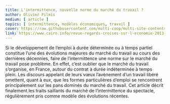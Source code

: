 ```yaml
---
title: L'intermittence, nouvelle norme du marché du travail ?
author: Olivier Pilmis
medium: [ article ]
topics: [ intermittence, modèles économiques, travail ]
cover: https://raw.githubusercontent.com/multi-coop/multi-site-contents/maj-edito/texts/ressources/images/logo-cairn.png
link: https://www.cairn.info/revue-regards-croises-sur-l-economie-2013-1-page-278.htm
---
```


Si le développement de l’emploi à durée déterminée ou à temps partiel constitue l’une des évolutions majeures du marché du travail au cours des dernières décennies, faire de l’intermittence une norme sur le marché du travail pose problème. En effet, c’est oublier que le marché du travail s’organise, en France, autour du contrat à durée indéterminée à temps plein. Les discours appelant de leurs vœux l’avènement d’un travail libéré omettent, quant à eux, que les formes particulières d’emploi se rencontrent principalement sur les pans dominés du marché du travail. Cet article décrit finalement les traits saillants du marché de l’intermittence du spectacle, régulièrement pris comme modèle des évolutions récentes.
